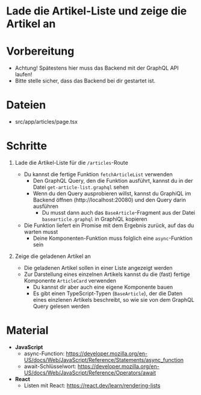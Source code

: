 # Lade die Artikel-Liste und zeige die Artikel an

# Vorbereitung

- Achtung! Spätestens hier muss das Backend mit der GraphQL API laufen!
- Bitte stelle sicher, dass das Backend bei dir gestartet ist.

# Dateien

- src/app/articles/page.tsx

# Schritte

1. Lade die Artikel-Liste für die `/articles`-Route

   - Du kannst die fertige Funktion `fetchArticleList` verwenden
     - Den GraphQL Query, den die Funktion ausführt, kannst du in der Datei `get-article-list.graphql` sehen
     - Wenn du den Query ausprobieren willst, kannst du GraphiQL im Backend öffnen (http://localhost:20080) und den Query darin ausführen
       - Du musst dann auch das `BaseArticle`-Fragment aus der Datei `basearticle.graphql` in GraphiQL kopieren
   - Die Funktion liefert ein Promise mit dem Ergebnis zurück, auf das du warten musst
     - Deine Komponenten-Funktion muss folglich eine `async`-Funktion sein

2. Zeige die geladenen Artikel an

   - Die geladenen Artikel sollen in einer Liste angezeigt werden
   - Zur Darstellung eines einzelnen Artikels kannst du die (fast) fertige Komponente `ArticleCard` verwenden
     - Du kannst dir aber auch eine eigene Komponente bauen
     - Es gibt einen TypeScript-Typen (`BaseArticle`), der die Daten eines einzlenen Artikels beschreibt, so wie sie von dem GraphQL Query gelesen werden

# Material

- **JavaScript**
  - async-Function: https://developer.mozilla.org/en-US/docs/Web/JavaScript/Reference/Statements/async_function
  - await-Schlüsselwort: https://developer.mozilla.org/en-US/docs/Web/JavaScript/Reference/Operators/await
- **React**
  - Listen mit React: https://react.dev/learn/rendering-lists
